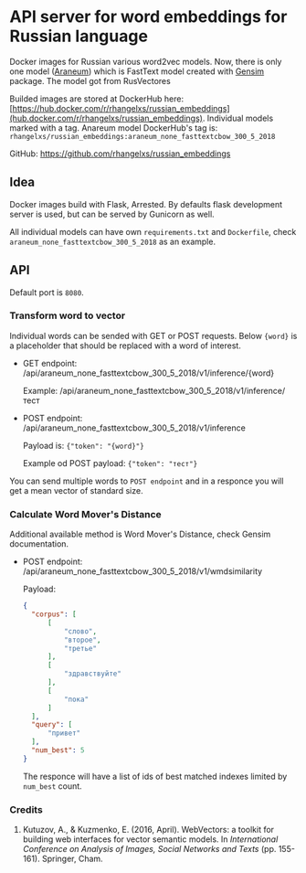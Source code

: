 # API server for word embeddings for Russian language

Docker images for Russian various word2vec models. Now, there is only one model ([Araneum](https://rusvectores.org/en/models/)) which is FastText model created with [Gensim](github.com/RaRe-Technologies/gensim) package. The model got from RusVectores

Builded images are stored at DockerHub here: [https://hub.docker.com/r/rhangelxs/russian_embeddings](hub.docker.com/r/rhangelxs/russian_embeddings). Individual models marked with a tag. Anareum model DockerHub's tag is: `rhangelxs/russian_embeddings:araneum_none_fasttextcbow_300_5_2018`

GitHub: https://github.com/rhangelxs/russian_embeddings


## Idea

Docker images build with Flask, Arrested. By defaults flask development server is used, but can be served by Gunicorn as well.

All individual models can have own `requirements.txt` and `Dockerfile`, check `araneum_none_fasttextcbow_300_5_2018` as an example.

## API

Default port is `8080`.

### Transform word to vector

Individual words can be sended with GET or POST requests. Below `{word}` is a placeholder that should be replaced with a word of interest.

* GET endpoint: /api/araneum_none_fasttextcbow_300_5_2018/v1/inference/{word}
  
  Example: /api/araneum_none_fasttextcbow_300_5_2018/v1/inference/тест

* POST endpoint: /api/araneum_none_fasttextcbow_300_5_2018/v1/inference

  Payload is:
  ```{"token": "{word}"}```
  
  Example od POST payload:
  ```{"token": "тест"}```
  
You can send multiple words to `POST endpoint` and in a responce you will get a mean vector of standard size.

### Calculate Word Mover's Distance

Additional available method is Word Mover's Distance, check Gensim documentation.

* POST endpoint: /api/araneum_none_fasttextcbow_300_5_2018/v1/wmdsimilarity
  
  Payload:
  ```json
  {
    "corpus": [
        [
            "слово",
            "второе",
            "третье"
        ], 
        [
            "здравствуйте"
        ],
        [
            "пока"
        ]
    ],
    "query": [
        "привет"
    ],
    "num_best": 5
  }
  ```
  
  The responce will have a list of ids of best matched indexes limited by `num_best` count.


### Credits

1. Kutuzov, A., & Kuzmenko, E. (2016, April). WebVectors: a toolkit for building web interfaces for vector semantic models. In *International Conference on Analysis of Images, Social Networks and Texts* (pp. 155-161). Springer, Cham.
